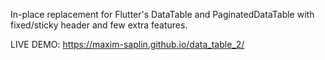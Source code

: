 In-place replacement for Flutter's DataTable and PaginatedDataTable with fixed/sticky header and few extra features.

LIVE DEMO: https://maxim-saplin.github.io/data_table_2/
